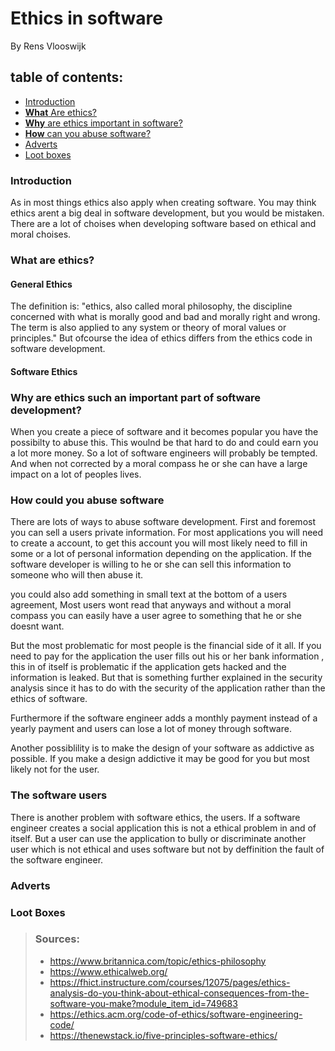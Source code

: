 # Ethics in software 

By Rens Vlooswijk

## table of contents:
- [Introduction](introduction)
- [**What** Are ethics?](#what-are-ethics)
- [**Why** are ethics important in software?](#why-are-ethics-such-an-important-part-of-software-development)
- [**How** can you abuse software?](#how-could-you-abuse-software)
- [Adverts](#adverts)
- [Loot boxes](#loot-boxes)

### Introduction  
As in most things ethics also apply when creating software. You may think ethics arent a big  deal in software development, but you would be mistaken.
There are a lot of choises when developing software based on ethical and moral choises.

### What are ethics?

#### General Ethics
The definition is: "ethics, also called moral philosophy, the discipline concerned with what is morally good and bad and morally right and wrong. The term is also applied to any system or theory of moral values or principles." 
But ofcourse the idea of ethics differs from the ethics code in software development.

#### Software Ethics

### Why are ethics such an important part of software development?
When you create a piece of software and it becomes popular you have the possibilty to abuse this. This woulnd be that hard to do and could earn you a lot more money. So a lot of software engineers will probably be tempted. And when not corrected by a moral compass he or she can have a large impact on a lot of peoples lives.

### How could you abuse software 
There are lots of ways to abuse software development.
First and foremost you can sell a users private information.
For most applications you will need to create a account, to get this account you will most likely need to fill in some or a lot of personal information depending on the application.
If the software developer is willing to he or she can sell this information to someone who will then abuse it.  

you could also add something in small text at the bottom of a users agreement, Most users wont read that anyways and without a moral compass you can easily have a user agree to something that he or she doesnt want.

But the most problematic for most people is the financial side of it all. If you need to pay for the application the user fills out his or her bank information , this in of itself is problematic if the application gets hacked and the information is leaked. But that is something further explained in the security analysis since it has to do with the security of the application rather than the ethics of software. 

Furthermore if the software engineer adds a monthly payment instead of a yearly payment and users can lose a lot of money through software.

Another possiblility is to make the design of your software as addictive as possible.
If you make a design addictive it may be good for you but most likely not for the user.

### The software users
There is another problem with software ethics, the users.
If a software engineer creates a social application this is not a ethical problem in and of itself. But a user can use the application to bully or discriminate another user which is not ethical and uses software but not by deffinition the fault of the software engineer.

### Adverts

### Loot Boxes

>### Sources:
> - https://www.britannica.com/topic/ethics-philosophy
> - https://www.ethicalweb.org/
> - https://fhict.instructure.com/courses/12075/pages/ethics-analysis-do-you-think-about-ethical-consequences-from-the-software-you-make?module_item_id=749683
> - https://ethics.acm.org/code-of-ethics/software-engineering-code/
> - https://thenewstack.io/five-principles-software-ethics/
